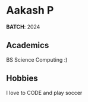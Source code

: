 # Aakash P
**BATCH**: 2024

## Academics 
BS Science Computing :)

## Hobbies
I love to CODE and play soccer
